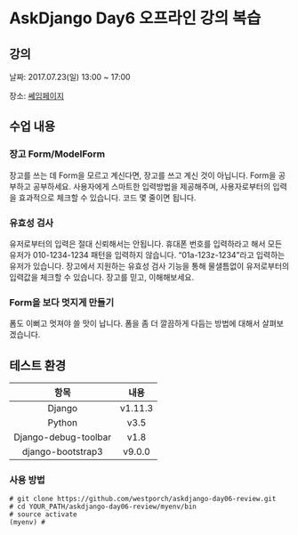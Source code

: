 # AskDjango Day6 오프라인 강의 복습

## 강의

날짜: 2017.07.23(일) 13:00 ~ 17:00

장소: [쎄임페이지](http://map.naver.com/?mapmode=0&lng=076353085b95ed69bca3d6e40f6722da&pinId=35751344&lat=de07418b623af3b514feca9c5cf61c60&dlevel=11&enc=b64&pinType=site)

## 수업 내용

### 장고 Form/ModelForm

장고를 쓰는 데 Form을 모르고 계신다면, 장고를 쓰고 계신 것이 아닙니다. Form을 공부하고 공부하세요. 사용자에게 스마트한 입력방법을 제공해주며, 사용자로부터의 입력을 효과적으로 체크할 수 있습니다. 코드 몇 줄이면 됩니다.

### 유효성 검사

유저로부터의 입력은 절대 신뢰해서는 안됩니다. 휴대폰 번호를 입력하라고 해서 모든 유저가 010-1234-1234 패턴을 입력하지 않습니다. “01a-123z-1234”라고 입력하는 유저가 있습니다. 장고에서 지원하는 유효성 검사 기능을 통해 물샐틈없이 유저로부터의 입력값을 체크할 수 있습니다. 장고를 믿고, 이해해보세요.

### Form을 보다 멋지게 만들기

폼도 이뻐고 멋져야 쓸 맛이 납니다. 폼을 좀 더 깔끔하게 다듬는 방법에 대해서 살펴보겠습니다.

## 테스트 환경

| 항목 | 내용 |
| :--: | :--: |
| Django | v1.11.3 |
| Python | v3.5 |
| Django-debug-toolbar | v1.8 |
| django-bootstrap3 | v9.0.0 |

### 사용 방법

```
# git clone https://github.com/westporch/askdjango-day06-review.git
# cd YOUR_PATH/askdjango-day06-review/myenv/bin
# source activate
(myenv) # 
```
